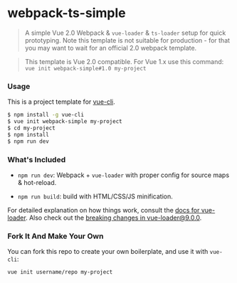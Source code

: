 # webpack-ts-simple

> A simple Vue 2.0 Webpack & `vue-loader` & `ts-loader` setup for quick prototyping. Note this template is not suitable for production - for that you may want to wait for an official 2.0 webpack template.

> This template is Vue 2.0 compatible. For Vue 1.x use this command: `vue init webpack-simple#1.0 my-project`

### Usage

This is a project template for [vue-cli](https://github.com/vuejs/vue-cli).

``` bash
$ npm install -g vue-cli
$ vue init webpack-simple my-project
$ cd my-project
$ npm install
$ npm run dev
```

### What's Included

- `npm run dev`: Webpack + `vue-loader` with proper config for source maps & hot-reload.

- `npm run build`: build with HTML/CSS/JS minification.

For detailed explanation on how things work, consult the [docs for vue-loader](http://vuejs.github.io/vue-loader). Also check out the [breaking changes in vue-loader@9.0.0](https://github.com/vuejs/vue-loader/releases/tag/v9.0.0).

### Fork It And Make Your Own

You can fork this repo to create your own boilerplate, and use it with `vue-cli`:

``` bash
vue init username/repo my-project
```
